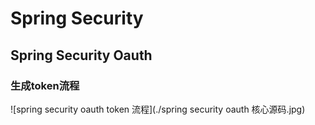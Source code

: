 # Spring Security

## Spring Security Oauth 

### 生成token流程



![spring security oauth token 流程](./spring security oauth 核心源码.jpg)